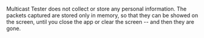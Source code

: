 Multicast Tester does not collect or store any personal information. The packets captured are stored only in memory, so that they can be showed on the screen, until you close the app or clear the screen -- and then they are gone.
